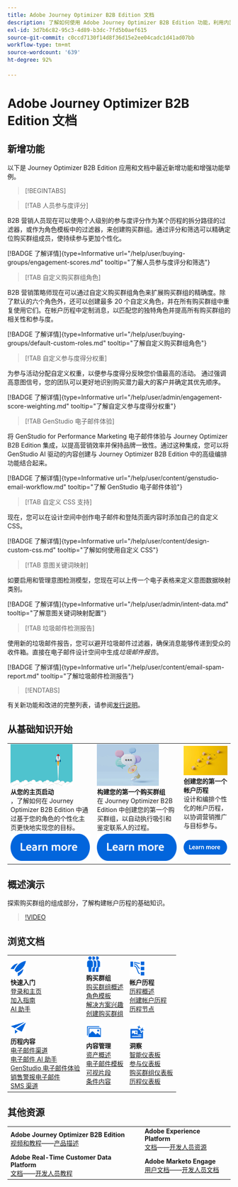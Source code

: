 ```yaml
---
title: Adobe Journey Optimizer B2B Edition 文档
description: 了解如何使用 Adobe Journey Optimizer B2B Edition 功能，利用内置的生成式 AI 和行业领先的自动化来编排帐户和购买群组历程。
exl-id: 3d7b6c82-95c3-4d89-b3dc-7fd5b0aef615
source-git-commit: c0ccd7130f14d8f36d15e2ee04cadc1d41ad07bb
workflow-type: tm+mt
source-wordcount: '639'
ht-degree: 92%

---
```


# Adobe Journey Optimizer B2B Edition 文档

## 新增功能

以下是 Journey Optimizer B2B Edition 应用和文档中最近新增功能和增强功能举例。

>[!BEGINTABS]

>[!TAB 人员参与度评分]

B2B 营销人员现在可以使用个人级别的参与度评分作为某个历程的拆分路径的过滤器，或作为角色模板中的过滤器，来创建购买群组。通过评分和筛选可以精确定位购买群组成员，使持续参与更加个性化。

[!BADGE 了解详情]{type=Informative url="/help/user/buying-groups/engagement-scores.md" tooltip="了解人员参与度评分和筛选"}

>[!TAB 自定义购买群组角色]

B2B 营销策略师现在可以通过自定义购买群组角色来扩展购买群组的精确度。除了默认的六个角色外，还可以创建最多 20 个自定义角色，并在所有购买群组中重复使用它们。在帐户历程中定制消息，以匹配您的独特角色并提高所有购买群组的相关性和参与度。&#x200B;

[!BADGE 了解详情]{type=Informative url="/help/user/buying-groups/default-custom-roles.md" tooltip="了解自定义购买群组角色"}

>[!TAB 自定义参与度得分权重]

为参与活动分配自定义权重，以便参与度得分反映您价值最高的活动。 通过强调高意图信号，您的团队可以更好地识别购买潜力最大的客户并确定其优先顺序。

[!BADGE 了解详情]{type=Informative url="/help/user/admin/engagement-score-weighting.md" tooltip="了解自定义参与度得分权重"}

>[!TAB GenStudio 电子邮件体验]

将 GenStudio for Performance Marketing 电子邮件体验与 Journey Optimizer B2B Edition 集成，以提高营销效率并保持品牌一致性。通过这种集成，您可以将 GenStudio AI 驱动的内容创建与 Journey Optimizer B2B Edition 中的高级编排功能结合起来。

[!BADGE 了解详情]{type=Informative url="/help/user/content/genstudio-email-workflow.md" tooltip="了解 GenStudio 电子邮件体验"}

>[!TAB 自定义 CSS 支持]

现在，您可以在设计空间中创作电子邮件和登陆页面内容时添加自己的自定义 CSS。

[!BADGE 了解详情]{type=Informative url="/help/user/content/design-custom-css.md" tooltip="了解如何使用自定义 CSS"}

>[!TAB 意图关键词映射]

如要启用和管理意图检测模型，您现在可以上传一个电子表格来定义意图数据映射类别。

[!BADGE 了解详情]{type=Informative url="/help/user/admin/intent-data.md" tooltip="了解意图关键词映射配置"}

>[!TAB 垃圾邮件检测报告]

使用新的垃圾邮件报告，您可以避开垃圾邮件过滤器，确保消息能够传递到受众的收件箱。直接在电子邮件设计空间中生成&#x200B;_垃圾邮件报告_。

[!BADGE 了解详情]{type=Informative url="/help/user/content/email-spam-report.md" tooltip="了解垃圾邮件检测报告"}

>[!ENDTABS]

有关新功能和改进的完整列表，请参阅[发行说明](../user/release-notes/release-notes.md)。<!-- Stay up-to-date with the latest changes in our documentation by visiting the [documentation updates page](using/rn/documentation-updates.md).-->

## 从基础知识开始

<table style="table-layout:fixed">
  <tr style="border: 0;">
    <td>
    <a href="home-page.md"><img width="140px" src="./assets/launch.png" alt="产品使用启动"></a>
    <div><strong>从您的主页启动</strong><br/>，了解如何在 Journey Optimizer B2B Edition 中通过基于您的角色的个性化主页更快地实现您的目标。</div>
    </td>
      <td>
    <a href="buying-groups/buying-groups-overview.md"><img width="140px" src="./assets/communication.png" alt="购买群组"></a>
    <div><strong>构建您的第一个购买群组</strong><br/>在 Journey Optimizer B2B Edition 中创建您的第一个购买群组，以自动执行吸引和鉴定联系人的过程。</div>
    </td>
    <td>
    <a href="journeys/journey-overview.md"><img width="140px" src="./assets/flow.png" alt="帐户历程"></a>
    <div><strong>创建您的第一个帐户历程</strong><br/>设计和编排个性化的帐户历程，以协调营销推广与目标参与。 
    </div>
    </td>
  </tr>
  <tr style="border: 0;">
    <td align="center"><a href="home-page.md"><img src="../assets/learn-more.svg" alt="了解详情"></a></td>
    <td align="center"><a href="buying-groups/buying-groups-overview.md"><img src="../assets/learn-more.svg" alt="了解详情"></a></td>
    <td align="center"><a href="journeys/journey-overview.md"><img src="../assets/learn-more.svg" alt="了解详情"></a></td>
    </tr>
</table>

## 概述演示

探索购买群组的组成部分，了解构建帐户历程的基础知识。

>[!VIDEO](https://video.tv.adobe.com/v/3432054?quality=12)

## 浏览文档

<table style="table-layout:auto">
  <tr style="border: 0;">
    <td>
      <img src="../assets/do-not-localize/icon-quick-start.svg" width="35px" alt="快速入门"><br/>
      <strong>快速入门</strong><br/><a href="home-page.md">登录和主页</a><br/><a href="./start/get-started.md">加入指南</a> <br/><a href="./ai-assistant/ai-assistant-overview.md">AI 助手</a>
    </td>
    <!--
    <td>
      <img src="../assets/do-not-localize/icon-configure.svg" width="35px"><br/>
      <strong>Configuration<br/>administration</strong><br/><a href="using/configuration/channel-surfaces.md">Channel surfaces</a> - <a href="using/configuration/about-data-sources-events-actions.md">Configure journeys</a>  - <a href="using/administration/permissions-overview.md">Access control</a> - <a href="using/administration/sandboxes.md">Sandboxes management</a>
    </td> -->
    <td>
      <img src="../assets/do-not-localize/icon_audience.svg" width="35px" alt="购买群组"><br/>
      <strong>购买群组</strong><br/><a href="./buying-groups/buying-groups-overview.md">购买群组概述</a><br/><a href="./buying-groups/buying-groups-role-templates.md">角色模板</a><br/><a href="./buying-groups/solution-interests.md">解决方案兴趣</a><br/><a href="./buying-groups/buying-groups-create.md">创建购买群组</a>
    </td>
    <td>
      <img src="../assets/do-not-localize/icon-paths.svg" width="35px" alt="帐户历程"><br/>
      <strong>帐户历程</strong><br/><a href="./journeys/journey-overview.md">历程概述</a><br/><a href="./journeys/journey-overview.md#create-an-account-journey">创建帐户历程</a><br/><a href="./journeys/journey-nodes.md">历程节点</a>
    </td>
  </tr>
  <tr style="border: 0;">
    <td>
      <img src="../assets/do-not-localize/icon-campaign.svg" width="35px" alt="历程内容"><br/>
      <strong>历程内容</strong><br/><a href="./content/add-email.md">电子邮件渠道</a><br/><a href="./content/ai-assistant-emails.md">电子邮件 AI 助手</a><br/><a href="./content/genstudio-email-workflow.md">GenStudio 电子邮件体验</a><br/><a href="./content/sales-alert-email.md">销售警报电子邮件</a><br/><a href="./content/sms-authoring.md">SMS 渠道</a>
    </td>
        <td>
      <img src="../assets/do-not-localize/icon_assets.svg" width="35px" alt="内容管理"><br/>
      <strong>内容管理</strong><br/><a href="./content/assets-overview.md">资产概述</a><br/><a href="./content/email-templates.md">电子邮件模板</a><br/><a href="./content/fragments.md">可视片段</a><br/><a href="./content/conditional-content.md">条件内容</a>
    </td>
    <td>
      <img src="../assets/do-not-localize/icon-offer.svg" width="35px" alt="洞察和仪表板"><br/>
      <strong>洞察</strong><br/><a href="./dashboards/intelligent-dashboard.md">智能仪表板</a><br/><a href="./dashboards/engagement-dashboard.md">参与仪表板</a><br/><a href="./dashboards/buying-groups-dashboard.md">购买群组仪表板</a><br/><a href="./dashboards/journeys-dashboard.md">历程仪表板</a>
    </td>

</tr>
</table>

## 其他资源

<table style="table-layout:fixed"><tr style="border: 0;">
<tr><td><strong>Adobe Journey Optimizer B2B Edition</strong><br/>
<a href="https://experienceleague.adobe.com/zh-hans/docs/journey-optimizer-b2b-learn/tutorials/overview" target="_blank">视频和教程</a>——<a href="https://helpx.adobe.com/cn/legal/product-descriptions/adobe-journey-optimizer-b2b.html" target="_blank">产品描述</a> <!-- - <a href="https://www.adobe.com/content/dam/cc/en/security/pdfs/AJO_SecurityOverview.pdf" target="_blank">Security overview (PDF)</a> - <a href="https://developer.adobe.com/journey-optimizer-apis/" target="_blank">APIs reference</a> - <a href="https://experienceleague.adobe.com/tools/ajo-schemas/schema-dictionary.html?lang=zh-Hans" target="_blank">Journey Optimizer Schema Dictionary</a> -->
</td>
<td><strong>Adobe Experience Platform</strong><br/>
<a href="https://experienceleague.adobe.com/zh-hans/docs/experience-platform/landing/home" target="_blank">文档</a>——<a href="https://business.adobe.com/products/experience-platform/documentation-and-developer-resources.html" target="_blank">开发人员资源</a>
</td></tr>
<tr><td><strong>Adobe Real-Time Customer Data Platform</strong><br/>
<a href="https://experienceleague.adobe.com/zh-hans/docs/experience-platform/rtcdp/home" target="_blank">文档</a>——<a href="https://experienceleague.adobe.com/zh-hans/docs/platform-learn/getting-started-for-data-architects-and-data-engineers/overview" target="_blank">开发人员教程</a>
</td><td><strong>Adobe Marketo Engage</strong><br/>
<a href="https://experienceleague.adobe.com/zh-hans/docs/marketo/using/home" target="_blank">用户文档</a>——<a href="https://experienceleague.adobe.com/zh-hans/docs/marketo-developer/marketo/home" target="_blank">开发人员文档</a>
</td>
</tr></table>

